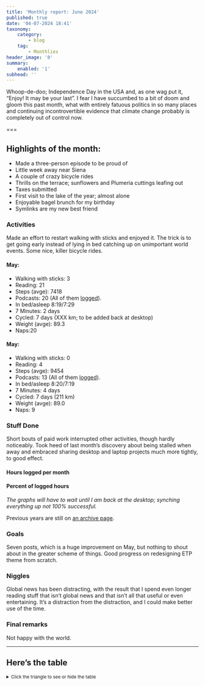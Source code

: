 ```yaml
---
title: 'Monthly report: June 2024'
published: true
date: '04-07-2024 18:41'
taxonomy:
    category:
        - blog
    tag:
        - Monthlies
header_image: '0'
summary:
    enabled: '1'
subhead: ''
---
```


Whoop-de-doo; Independence Day in the USA and, as one wag put it, “Enjoy! It may be your last”. I fear I have succumbed to a bit of doom and gloom this past month, what with entirely fatuous politics in so many places and continuing incontrovertible evidence that climate change probably is completely out of control now. 

===

## Highlights of the month:

- Made a three-person episode to be proud of
- Little week away near Siena
- A couple of crazy bicycle rides
- Thrills on the terrace; sunflowers and Plumeria cuttings leafing out
- Taxes submitted
- First visit to the lake of the year; almost alone
- Enjoyable bagel brunch for my birthday
- Symlinks are my new best friend

### Activities

Made an effort to restart walking with sticks and enjoyed it. The trick is to get going early instead of lying in bed catching up on unimportant world events. Some nice, killer bicycle rides.

#### May: 
* Walking with sticks: 3
* Reading: 21
* Steps (avge): 7418
* Podcasts: 20 (All of them [logged](https://www.jeremycherfas.net/stream/)).
* In bed/asleep 8:19/7:29
* 7 Minutes: 2 days
* Cycled: 7 days (XXX km; to be added back at desktop)
* Weight (avge): 89.3
* Naps:20

#### May: 
* Walking with sticks: 0
* Reading: 4
* Steps (avge): 9454
* Podcasts: 13 (All of them [logged](https://www.jeremycherfas.net/stream/)).
* In bed/asleep 8:20/7:19
* 7 Minutes: 4 days
* Cycled: 7 days (211 km)
* Weight (avge): 89.0
* Naps: 9

### Stuff Done

Short bouts of paid work interrupted other activities, though hardly noticeably. Took heed of last month’s discovery about being stalled when away and embraced sharing desktop and laptop projects much more tightly, to good effect.

#### Hours logged per month

#### Percent of logged hours

_The graphs will have to wait until I am back at the desktop; synching everything up not 100% successful._

Previous years are still on [an archive page](https://jeremycherfas.net/blog/working-life).

### Goals

Seven posts, which is a huge improvement on May, but nothing to shout about in the greater scheme of things. Good progress on redesigning ETP theme from scratch.

### Niggles

Global news has been distracting, with the result that I spend even longer reading stuff that isn’t global news and that isn’t all that useful or even entertaining. It’s a distraction from the distraction, and I could make better use of the time.

### Final remarks

Not happy with the world.

----

## Here’s the table
<details>
<summary style="font-size: smaller;">Click the triangle to see or hide the table</summary>
<table class="worktable">
<thead>
<tr>
<th style="text-align: right;" class="bigrow">Month</th>
<th style="text-align: center;" class="bigrow">Total</th>
<th style="text-align: center;" class="smallrow">Daily</th>
<th style="text-align: center;"class="smallrow">Admin %</th>
<th style="text-align: center;"class="smallrow">ETP %</th>
<th style="text-align: center;"class="smallrow">Writing %</th>
<th style="text-align: center;"class="smallrow">Other %</th>
</tr>
</thead>
<tbody>
<tr>
<td style="text-align: right;">06</td>
<td style="text-align: center;">160.7</td>
<td style="text-align: center;">5.35</td>
<td style="text-align: center;">73</td>
<td style="text-align: center;">15</td>
<td style="text-align: center;">7</td>
<td style="text-align: center;">5</td>
</tr>
<tr>
<td style="text-align: right;">05</td>
<td style="text-align: center;">70.9</td>
<td style="text-align: center;">2.29</td>
<td style="text-align: center;">44</td>
<td style="text-align: center;">47</td>
<td style="text-align: center;">6</td>
<td style="text-align: center;">3</td>
</tr>
<tr>
<td style="text-align: right;">04</td>
<td style="text-align: center;">81.2</td>
<td style="text-align: center;">2.71</td>
<td style="text-align: center;">43</td>
<td style="text-align: center;">44</td>
<td style="text-align: center;">13</td>
<td style="text-align: center;">0</td>
</tr>
<tr>
<td style="text-align: right;">03</td>
<td style="text-align: center;">133.6</td>
<td style="text-align: center;">4.75</td>
<td style="text-align: center;">34</td>
<td style="text-align: center;">39</td>
<td style="text-align: center;">18</td>
<td style="text-align: center;">9</td>
</tr>
<tr>
<td style="text-align: right;">02</td>
<td style="text-align: center;">64.7</td>
<td style="text-align: center;">4.7</td>
<td style="text-align: center;">53</td>
<td style="text-align: center;">29</td>
<td style="text-align: center;">10</td>
<td style="text-align: center;">5</td>
</tr>
<tr>
<td style="text-align: right;">2024-01</td>
<td style="text-align: center;">56.75</td>
<td style="text-align: center;">4.0</td>
<td style="text-align: center;">65</td>
<td style="text-align: center;">21</td>
<td style="text-align: center;">11</td>
<td style="text-align: center;">3</td>
</tr>
</tbody>
</table>
</details>